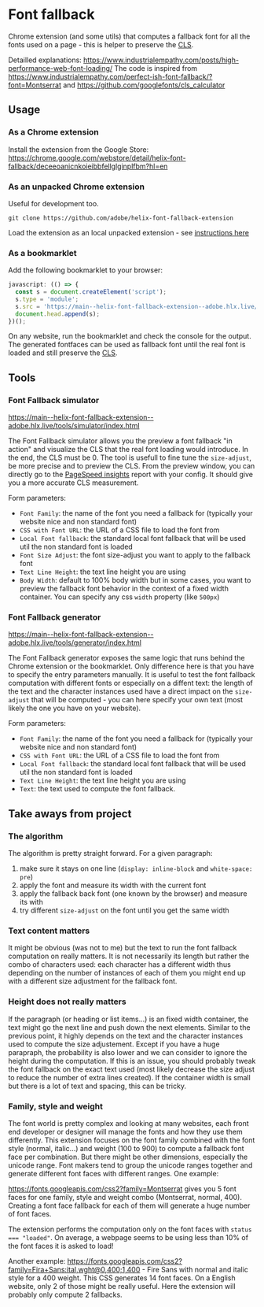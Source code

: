 # Font fallback

Chrome extension (and some utils) that computes a fallback font for all the fonts used on a page - this is helper to preserve the [CLS](https://web.dev/cls/).

Detailled explanations: https://www.industrialempathy.com/posts/high-performance-web-font-loading/
The code is inspired from https://www.industrialempathy.com/perfect-ish-font-fallback/?font=Montserrat and https://github.com/googlefonts/cls_calculator

## Usage

### As a Chrome extension

Install the extension from the Google Store: https://chrome.google.com/webstore/detail/helix-font-fallback/deceeoanicnkoieibbfellglginplfbm?hl=en

### As an unpacked Chrome extension

Useful for development too.

```
git clone https://github.com/adobe/helix-font-fallback-extension
```

Load the extension as an local unpacked extension - see [instructions here](https://developer.chrome.com/docs/extensions/mv3/getstarted/#unpacked)

### As a bookmarklet
Add the following bookmarklet to your browser:

```js
javascript: (() => {
  const s = document.createElement('script');
  s.type = 'module';
  s.src = 'https://main--helix-font-fallback-extension--adobe.hlx.live/src/bookmarklet.js';
  document.head.append(s);
})();
```

On any website, run the bookmarklet and check the console for the output. The generated fontfaces can be used as fallback font until the real font is loaded and still preserve the [CLS](https://web.dev/cls/).

## Tools

### Font Fallback simulator

https://main--helix-font-fallback-extension--adobe.hlx.live/tools/simulator/index.html

The Font Fallback simulator allows you the preview a font fallback "in action" and visualize the CLS that the real font loading would introduce. In the end, the CLS must be 0.
The tool is usefull to fine tune the `size-adjust`, be more precise and to preview the CLS. From the preview window, you can directly go to the [PageSpeed insights](https://pagespeed.web.dev/report) report with your config. It should give you a more accurate CLS measurement.

Form parameters:

- `Font Family`: the name of the font you need a fallback for (typically your website nice and non standard font)
- `CSS with Font URL`: the URL of a CSS file to load the font from
- `Local Font fallback`: the standard local font fallback that will be used util the non standard font is loaded
- `Font Size Adjust`: the font size-adjust you want to apply to the fallback font
- `Text Line Height`: the text line height you are using
- `Body Width`: default to 100% body width but in some cases, you want to preview the fallback font behavior in the context of a fixed width container. You can specify any css `width` property (like `500px`)

### Font Fallback generator

https://main--helix-font-fallback-extension--adobe.hlx.live/tools/generator/index.html

The Font Fallback generator exposes the same logic that runs behind the Chrome extension or the bookmarklet. Only difference here is that you have to specify the entry parameters manually.
It is useful to test the font fallback computation with different fonts or especially on a diffent text: the length of the text and the character instances used have a direct impact on the `size-adjust` that will be computed - you can here specify your own text (most likely the one you have on your website).

Form parameters:

- `Font Family`: the name of the font you need a fallback for (typically your website nice and non standard font)
- `CSS with Font URL`: the URL of a CSS file to load the font from
- `Local Font fallback`: the standard local font fallback that will be used util the non standard font is loaded
- `Text Line Height`: the text line height you are using
- `Text`: the text used to compute the font fallback.

## Take aways from project

### The algorithm

The algorithm is pretty straight forward. For a given paragraph:

1. make sure it stays on one line (`display: inline-block` and `white-space: pre`)
2. apply the font and measure its width with the current font
3. apply the fallback back font (one known by the browser) and measure its with 
4. try different `size-adjust` on the font until you get the same width

### Text content matters

It might be obvious (was not to me) but the text to run the font fallback computation on really matters. It is not necessarily its length but rather the combo of characters used: each character has a different width thus depending on the number of instances of each of them you might end up with a different size adjustment for the fallback font.

### Height does not really matters

If the paragraph (or heading or list items...) is an fixed width container, the text might go the next line and push down the next elements. Similar to the previous point, it highly depends on the text and the character instances used to compute the size adjustement. Except if you have a huge parapraph, the probability is also lower and we can consider to ignore the height during the computation. If this is an issue, you should probably tweak the font fallback on the exact text used (most likely decrease the size adjust to reduce the number of extra lines created).
If the container width is small but there is a lot of text and spacing, this can be tricky.

### Family, style and weight

The font world is pretty complex and looking at many websites, each front end developer or designer will manage the fonts and how they use them differently. This extension focuses on the font family combined with the font style (normal, italic...) and weight (100 to 900) to compute a fallback font face per combination. But there might be other dimensions, especially the unicode range. Font makers tend to group the unicode ranges together and generate different font faces with different ranges. One example:

https://fonts.googleapis.com/css2?family=Montserrat gives you 5 font faces for one family, style and weight combo (Montserrat, normal, 400). Creating a font face fallback for each of them will generate a huge number of font faces. 

The extension performs the computation only on the font faces with `status === "loaded"`. On average, a webpage seems to be using less than 10% of the font faces it is asked to load!

Another example: https://fonts.googleapis.com/css2?family=Fira+Sans:ital,wght@0,400;1,400 - Fire Sans with normal and italic style for a 400 weight. This CSS generates 14 font faces. On a English website, only 2 of those might be really useful. Here the extension will probably only compute 2 fallbacks.
